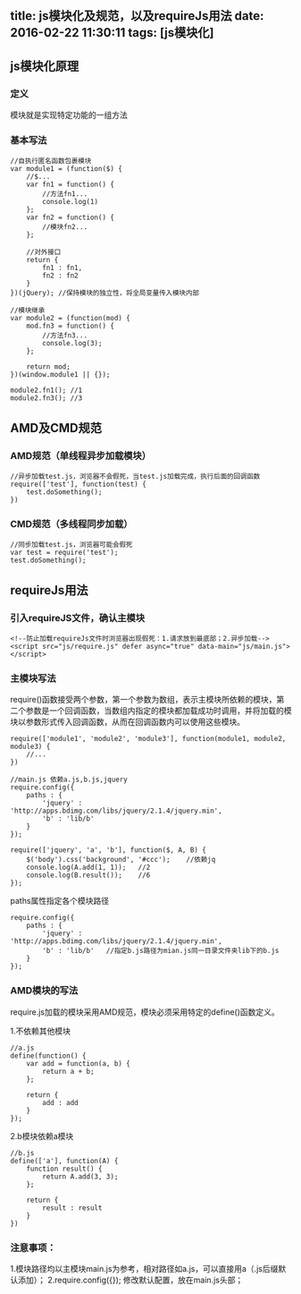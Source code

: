 title: js模块化及规范，以及requireJs用法
date: 2016-02-22 11:30:11
tags: [js模块化]
---

## js模块化原理

### 定义

模块就是实现特定功能的一组方法

### 基本写法
	
	//自执行匿名函数包裹模块
	var module1 = (function($) {
		//$...
		var fn1 = function() {
			//方法fn1...
			console.log(1)
		};
		var fn2 = function() {
			//模块fn2...
		};
		
		//对外接口
		return {
			fn1 : fn1,
			fn2 : fn2
		}
	})(jQuery);	//保持模块的独立性，将全局变量传入模块内部
	
	//模块继承
	var module2 = (function(mod) {
		mod.fn3 = function() {
			//方法fn3...
			console.log(3);
		};			
		
		return mod;
	})(window.module1 || {});

	module2.fn1(); //1
	module2.fn3(); //3

## AMD及CMD规范

### AMD规范（单线程异步加载模块）
	
	//异步加载test.js，浏览器不会假死，当test.js加载完成，执行后面的回调函数
	require(['test'], function(test) {
		test.doSomething();
	})

### CMD规范（多线程同步加载）

	//同步加载test.js，浏览器可能会假死
	var test = require('test');
	test.doSomething();

## requireJs用法

### 引入requireJS文件，确认主模块
	<!--防止加载requireJs文件时浏览器出现假死：1.请求放到最底部；2.异步加载-->
	<script src="js/require.js" defer async="true" data-main="js/main.js"></script>

### 主模块写法

require()函数接受两个参数，第一个参数为数组，表示主模块所依赖的模块，第二个参数是一个回调函数，当数组内指定的模块都加载成功时调用，并将加载的模块以参数形式传入回调函数，从而在回调函数内可以使用这些模块。

	require(['module1', 'module2', 'module3'], function(module1, module2, module3) {
		//...
	})

	//main.js 依赖a.js,b.js,jquery
	require.config({
		paths : {
			'jquery' : 'http://apps.bdimg.com/libs/jquery/2.1.4/jquery.min',
			'b' : 'lib/b'
		}
	});
	
	require(['jquery', 'a', 'b'], function($, A, B) {
		$('body').css('background', '#ccc');	//依赖jq
		console.log(A.add(1, 1));	//2
		console.log(B.result());	//6
	});
	
	

paths属性指定各个模块路径

	require.config({
		paths : {
			'jquery' : 'http://apps.bdimg.com/libs/jquery/2.1.4/jquery.min',
			'b' : 'lib/b'	//指定b.js路径为mian.js同一目录文件夹lib下的b.js
		}
	});

### AMD模块的写法

require.js加载的模块采用AMD规范，模块必须采用特定的define()函数定义。

1.不依赖其他模块
	
	//a.js
	define(function() {
		var add = function(a, b) {
			return a + b;
		};
	
		return {
			add : add
		}
	});

2.b模块依赖a模块
	
	//b.js
	define(['a'], function(A) {
		function result() {
			return A.add(3, 3);
		};
	
		return {
			result : result
		}
	})

### 注意事项：

1.模块路径均以主模块main.js为参考，相对路径如a.js，可以直接用a（.js后缀默认添加）；
2.require.config({}); 修改默认配置，放在main.js头部；